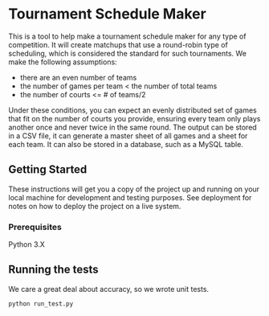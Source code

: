 # Tournament Schedule Maker

This is a tool to help make a tournament schedule maker for any type of competition. It will create matchups that use a round-robin type of scheduling, which is considered the standard for such tournaments. We make the following assumptions:
* there are an even number of teams
* the number of games per team < the number of total teams
* the number of courts <= # of teams/2

Under these conditions, you can expect an evenly distributed set of games that fit on the number of courts you provide, ensuring every team only plays another once and never twice in the same round. The output can be stored in a CSV file, it can generate a master sheet of all games and a sheet for each team. It can also be stored in a database, such as a MySQL table.

## Getting Started

These instructions will get you a copy of the project up and running on your local machine for development and testing purposes. See deployment for notes on how to deploy the project on a live system.

### Prerequisites

Python 3.X

## Running the tests

We care a great deal about accuracy, so we wrote unit tests.

```
python run_test.py
```
